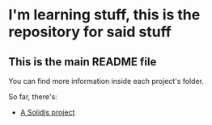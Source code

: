 # I'm learning stuff, this is the repository for said stuff

## This is the main README file
You can find more information inside each project's folder.

So far, there's:
- [A Solidjs project](https://github.com/PedroDelaRisso/learning-stuff/tree/main/learning-solid)
